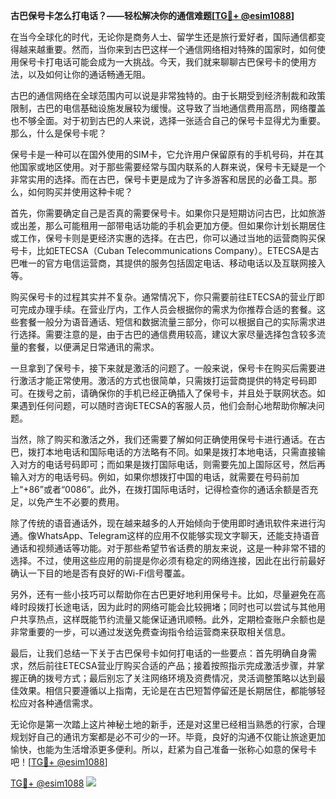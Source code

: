 **古巴保号卡怎么打电话？——轻松解决你的通信难题[[TG💪+ @esim1088](https://t.me/s/esim1088)]**

在当今全球化的时代，无论你是商务人士、留学生还是旅行爱好者，国际通信都变得越来越重要。然而，当你来到古巴这样一个通信网络相对特殊的国家时，如何使用保号卡打电话可能会成为一大挑战。今天，我们就来聊聊古巴保号卡的使用方法，以及如何让你的通话畅通无阻。

古巴的通信网络在全球范围内可以说是非常独特的。由于长期受到经济制裁和政策限制，古巴的电信基础设施发展较为缓慢。这导致了当地通信费用高昂，网络覆盖也不够全面。对于初到古巴的人来说，选择一张适合自己的保号卡显得尤为重要。那么，什么是保号卡呢？

保号卡是一种可以在国外使用的SIM卡，它允许用户保留原有的手机号码，并在其他国家或地区使用。对于那些需要经常与国内联系的人群来说，保号卡无疑是一个非常实用的选择。而在古巴，保号卡更是成为了许多游客和居民的必备工具。那么，如何购买并使用这种卡呢？

首先，你需要确定自己是否真的需要保号卡。如果你只是短期访问古巴，比如旅游或出差，那么可能租用一部带电话功能的手机会更加方便。但如果你计划长期居住或工作，保号卡则是更经济实惠的选择。在古巴，你可以通过当地的运营商购买保号卡，比如ETECSA（Cuban Telecommunications Company）。ETECSA是古巴唯一的官方电信运营商，其提供的服务包括固定电话、移动电话以及互联网接入等。

购买保号卡的过程其实并不复杂。通常情况下，你只需要前往ETECSA的营业厅即可完成办理手续。在营业厅内，工作人员会根据你的需求为你推荐合适的套餐。这些套餐一般分为语音通话、短信和数据流量三部分，你可以根据自己的实际需求进行选择。需要注意的是，由于古巴的通信费用较高，建议大家尽量选择包含较多流量的套餐，以便满足日常通讯的需求。

一旦拿到了保号卡，接下来就是激活的问题了。一般来说，保号卡在购买后需要进行激活才能正常使用。激活的方式也很简单，只需拨打运营商提供的特定号码即可。在拨号之前，请确保你的手机已经正确插入了保号卡，并且处于联网状态。如果遇到任何问题，可以随时咨询ETECSA的客服人员，他们会耐心地帮助你解决问题。

当然，除了购买和激活之外，我们还需要了解如何正确使用保号卡进行通话。在古巴，拨打本地电话和国际电话的方法略有不同。如果是拨打本地电话，只需直接输入对方的电话号码即可；而如果是拨打国际电话，则需要先加上国际区号，然后再输入对方的电话号码。例如，如果你想拨打中国的电话，就需要在号码前加上“+86”或者“0086”。此外，在拨打国际电话时，记得检查你的通话余额是否充足，以免产生不必要的费用。

除了传统的语音通话外，现在越来越多的人开始倾向于使用即时通讯软件来进行沟通。像WhatsApp、Telegram这样的应用不仅能够实现文字聊天，还能支持语音通话和视频通话等功能。对于那些希望节省话费的朋友来说，这是一种非常不错的选择。不过，使用这些应用的前提是你必须有稳定的网络连接，因此在出行前最好确认一下目的地是否有良好的Wi-Fi信号覆盖。

另外，还有一些小技巧可以帮助你在古巴更好地利用保号卡。比如，尽量避免在高峰时段拨打长途电话，因为此时的网络可能会比较拥堵；同时也可以尝试与其他用户共享热点，这样既能节约流量又能保证通讯顺畅。此外，定期检查账户余额也是非常重要的一步，可以通过发送免费查询指令给运营商来获取相关信息。

最后，让我们总结一下关于古巴保号卡如何打电话的一些要点：首先明确自身需求，然后前往ETECSA营业厅购买合适的产品；接着按照指示完成激活步骤，并掌握正确的拨号方式；最后别忘了关注网络环境及资费情况，灵活调整策略以达到最佳效果。相信只要遵循以上指南，无论是在古巴短暂停留还是长期居住，都能够轻松应对各种通信需求。

无论你是第一次踏上这片神秘土地的新手，还是对这里已经相当熟悉的行家，合理规划好自己的通讯方案都是必不可少的一环。毕竟，良好的沟通不仅能让旅途更加愉快，也能为生活增添更多便利。所以，赶紧为自己准备一张称心如意的保号卡吧！[[TG💪+ @esim1088](https://t.me/s/esim1088)]

[TG💪+ @esim1088](https://t.me/s/esim1088) ![](https://i.postimg.cc/4NQfJmqS/Snipaste-2025-05-13-00-14-12.png)